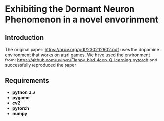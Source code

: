 # Exhibiting the Dormant Neuron Phenomenon in a novel envorinment

## Introduction

The original paper: https://arxiv.org/pdf/2302.12902.pdf uses the dopamine environment that works on atari games.
We have used the environment from: https://github.com/uvipen/Flappy-bird-deep-Q-learning-pytorch
and successfully reproduced the paper
 
## Requirements

* **python 3.6**
* **pygame**
* **cv2**
* **pytorch** 
* **numpy**
